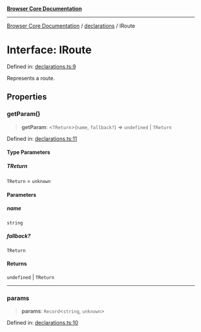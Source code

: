 [**Browser Core Documentation**](../../README.md)

***

[Browser Core Documentation](../../README.md) / [declarations](../README.md) / IRoute

# Interface: IRoute

Defined in: [declarations.ts:9](https://github.com/stonemjs/browser-core/blob/361f0c0c27ded9b8e26c081642a73881c7a22507/src/declarations.ts#L9)

Represents a route.

## Properties

### getParam()

> **getParam**: \<`TReturn`\>(`name`, `fallback?`) => `undefined` \| `TReturn`

Defined in: [declarations.ts:11](https://github.com/stonemjs/browser-core/blob/361f0c0c27ded9b8e26c081642a73881c7a22507/src/declarations.ts#L11)

#### Type Parameters

##### TReturn

`TReturn` = `unknown`

#### Parameters

##### name

`string`

##### fallback?

`TReturn`

#### Returns

`undefined` \| `TReturn`

***

### params

> **params**: `Record`\<`string`, `unknown`\>

Defined in: [declarations.ts:10](https://github.com/stonemjs/browser-core/blob/361f0c0c27ded9b8e26c081642a73881c7a22507/src/declarations.ts#L10)
